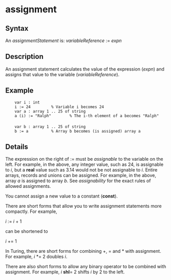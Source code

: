 
# assignment

## Syntax
An _assignmentStatement_ is:   _variableReference_ := _expn_

## Description
An assignment statement calculates the value of the expression (_expn_) and assigns that value to the variable (_variableReference_).


## Example


        var i : int
        i := 24         % Variable i becomes 24
        var a : array 1 .. 25 of string
        a (i) := "Ralph"        % The i-th element of a becomes "Ralph"
        
        var b : array 1 .. 25 of string
        b := a          % Array b becomes (is assigned) array a
## Details
The expression on the right of := must be _assignable_ to the variable on the left. For example, in the above, any integer value, such as 24, is assignable to _i_, but a **real** value such as 3.14 would not be not assignable to _i_. Entire arrays, records and unions can be assigned. For example, in the above, array _a_ is assigned to array _b_. See _assignability_ for the exact rules of allowed assignments.

You cannot assign a new value to a constant (**const**).

There are short forms that allow you to write assignment statements more compactly. For example,


_i_ := _i_ + 1  


can be shortened to


_i_ += 1  


In Turing, there are short forms for combining +, = and * with assignment. For example, _i_ *= 2 doubles _i_.

There are also short forms to allow any binary operator to be combined with assignment. For example, _i_ **shl**= 2 shifts _i_ by 2 to the left.

